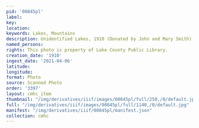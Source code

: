 ```yaml
---
pid: '00845pl'
label: 
key: 
location: 
keywords: Lakes, Mountains
description: Unidentified Lakes, 1910 (Donated by John and Mary Smith)
named_persons: 
rights: This photo is property of Lake County Public Library.
creation_date: '1910'
ingest_date: '2021-04-06'
latitude: 
longitude: 
format: Photo
source: Scanned Photo
order: '3397'
layout: cmhc_item
thumbnail: "/img/derivatives/iiif/images/00845pl/full/250,/0/default.jpg"
full: "/img/derivatives/iiif/images/00845pl/full/1140,/0/default.jpg"
manifest: "/img/derivatives/iiif/00845pl/manifest.json"
collection: cmhc
---
```

